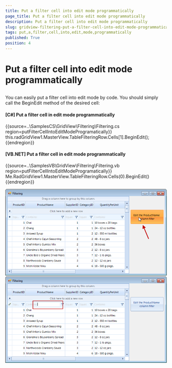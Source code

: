 ```yaml
---
title: Put a filter cell into edit mode programmatically
page_title: Put a filter cell into edit mode programmatically
description: Put a filter cell into edit mode programmatically
slug: gridview-filtering-put-a-filter-cell-into-edit-mode-programmatically
tags: put,a,filter,cell,into,edit,mode,programmatically
published: True
position: 4
---
```


# Put a filter cell into edit mode programmatically



## 

You can easily put a filter cell into edit mode by code. You should simply call the BeginEdit method of the desired cell:

#### __[C#] Put a filter cell in edit mode programmatically__

{{source=..\SamplesCS\GridView\Filtering\Filtering.cs region=putFilterCellIntoEditModeProgramatically}}
	            this.radGridView1.MasterView.TableFilteringRow.Cells[1].BeginEdit();
	{{endregion}}



#### __[VB.NET] Put a filter cell in edit mode programmatically__

{{source=..\SamplesVB\GridView\Filtering\Filtering.vb region=putFilterCellIntoEditModeProgramatically}}
	        Me.RadGridView1.MasterView.TableFilteringRow.Cells(0).BeginEdit()
	{{endregion}}

![gridview-filtering-put-a-filter-cell-into-edit-mode-programatically 001](images/gridview-filtering-put-a-filter-cell-into-edit-mode-programatically001.png)![gridview-filtering-put-a-filter-cell-into-edit-mode-programatically 002](images/gridview-filtering-put-a-filter-cell-into-edit-mode-programatically002.png)
